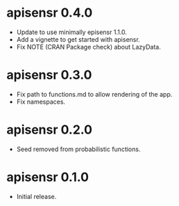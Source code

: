 # apisensr 0.4.0
* Update to use minimally episensr 1.1.0.
* Add a vignette to get started with apisensr.
* Fix NOTE (CRAN Package check) about LazyData.

# apisensr 0.3.0

* Fix path to functions.md to allow rendering of the app.
* Fix namespaces.

# apisensr 0.2.0

* Seed removed from probabilistic functions.

# apisensr 0.1.0

* Initial release.
